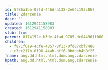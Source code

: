 ```yaml
---
id: 5f86a1bb-03fd-446d-a138-2e64c193c867
title: Zdarzenie
desc: ''
updated: 1612941158983
created: 1612941158983
stub: true
parent: 8174152e-b3de-4fad-9705-dc044961f060
children:
  - f971f6a9-43fe-4857-8f13-0fd87cbf7480
  - c3ec217b-0f96-44ab-bff6-0bddeb4b8f25
fname: ang.dd.html.html.dom.ang.zdarzenie
hpath: ang.dd.html.html.dom.ang.zdarzenie
---
```



